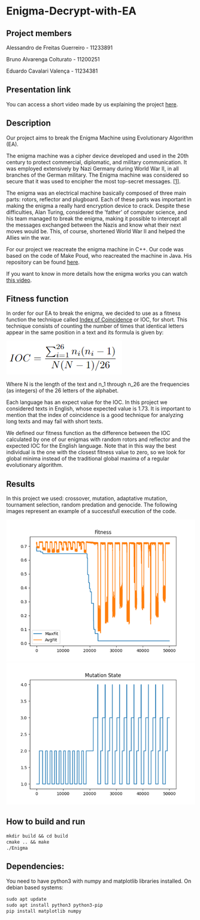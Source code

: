 # Enigma-Decrypt-with-EA

## Project members
Alessandro de Freitas Guerreiro - 11233891

Bruno Alvarenga Colturato - 11200251

Eduardo Cavalari Valença - 11234381

## Presentation link
You can access a short video made by us explaining the project [here](https://drive.google.com/file/d/1njUnaXKbUvw8z0Yc7uBOcd2nimkpdFGH/view?usp=sharing).

## Description
Our project aims to break the Enigma Machine using Evolutionary Algorithm (EA).

The enigma machine was a cipher device developed and used in the 20th century to protect commercial, diplomatic, and military communication. It was employed extensively by Nazi Germany during World War II, in all branches of the German military. The Enigma machine was considered so secure that it was used to encipher the most top-secret messages. [[1]](https://en.wikipedia.org/wiki/Enigma_machine). 

The enigma was an electrical machine basically composed of three main parts: rotors, reflector and plugboard. Each of these parts was important in making the enigma a really hard encryption device to crack. Despite these difficulties, Alan Turing, considered the 'father' of computer science, and his team managed to break the enigma, making it possible to intercept all the messages exchanged between the Nazis and know what their next moves would be. This, of course, shortened World War II and helped the Allies win the war.

For our project we reacreate the enigma machine in C++. Our code was based on the code of Make Poud, who reacreated the machine in Java. His repository can be found [here](https://github.com/mikepound/enigma).

If you want to know in more details how the enigma works you can watch [this video](https://youtu.be/G2_Q9FoD-oQ).

## Fitness function

In order for our EA to break the enigma, we decided to use as a fitness function the technique called [Index of Coincidence](https://en.wikipedia.org/wiki/Index_of_coincidence) or IOC, for short. This technique consists of counting the number of times that identical letters appear in the same position in a text and its formula is given by:

![index of coincidence](https://github.com/Guerreiro51/Enigma-Decrypt-with-EA/blob/main/images/ioc.png)

Where N is the length of the text and n_1 through n_26 are the frequencies (as integers) of the 26 letters of the alphabet.

Each language has an expect value for the IOC. In this project we considered texts in English, whose expected value is 1.73. It is important to mention that the index of coincidence is a good technique for analyzing long texts and may fail with short texts.

We defined our fitness function as the difference between the IOC calculated by one of our enigmas with random rotors and reflector and the expected IOC for the English language. Note that in this way the best individual is the one with the closest fitness value to zero, so we look for global minima instead of the traditional global maxima of a regular evolutionary algorithm.

## Results

In this project we used: crossover, mutation, adaptative mutation, tournament selection, random predation and genocide. The following images represent an example of a successfull execution of the code.

![fitness](https://github.com/Guerreiro51/Enigma-Decrypt-with-EA/blob/main/images/fitness.png)
![mutation state](https://github.com/Guerreiro51/Enigma-Decrypt-with-EA/blob/main/images/mutState.png)

## How to build and run

    mkdir build && cd build
    cmake .. && make
    ./Enigma

## Dependencies:

You need to have python3 with numpy and matplotlib libraries installed. On debian based systems:

    sudo apt update
    sudo apt install python3 python3-pip
    pip install matplotlib numpy

